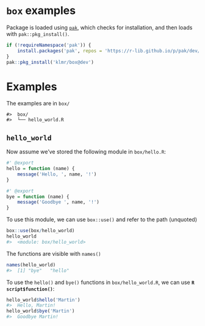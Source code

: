 `box` examples
================

Package is loaded using [`pak`](https://pak.r-lib.org/), which checks
for installation, and then loads with `pak::pkg_install()`.

``` r
if (!requireNamespace('pak')) {
    install.packages('pak', repos = 'https://r-lib.github.io/p/pak/dev/')
}
pak::pkg_install('klmr/box@dev')
```

# Examples

The examples are in `box/`

    #>  box/
    #>  └── hello_world.R

## `hello_world`

Now assume we’ve stored the following module in `box/hello.R`:

``` r
#' @export
hello = function (name) {
    message('Hello, ', name, '!')
}

#' @export
bye = function (name) {
    message('Goodbye ', name, '!')
}
```

To use this module, we can use `box::use()` and refer to the path
(unquoted)

``` r
box::use(box/hello_world)
hello_world
#>  <module: box/hello_world>
```

The functions are visible with `names()`

``` r
names(hello_world)
#>  [1] "bye"   "hello"
```

To use the `hello()` and `bye()` functions in `box/hello_world.R`, we
can use **`R script$function()`**:

``` r
hello_world$hello('Martin')
#>  Hello, Martin!
hello_world$bye('Martin')
#>  Goodbye Martin!
```

